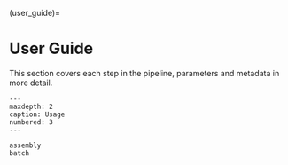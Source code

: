 (user_guide)=
# User Guide

This section covers each step in the pipeline, parameters and metadata in more detail.
```{toctree}
---
maxdepth: 2
caption: Usage
numbered: 3
---

assembly
batch
```
